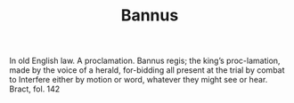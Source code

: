 ---
title: Bannus
letter: B
permalink: "/definitions/bannus.html"
body: In old English law. A proclamation. Bannus regis; the king’s proc-lamation,
  made by the voice of a herald, for-bidding all present at the trial by combat to
  Interfere either by motion or word, whatever they might see or hear. Bract, fol.
  142
published_at: '2018-07-07'
source: Black's Law Dictionary
layout: post
---